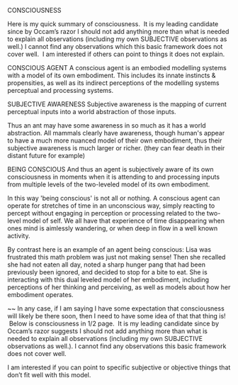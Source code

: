 CONSCIOUSNESS

Here is my quick summary of consciousness.  It is my leading candidate since by Occam’s razor I should not add anything more than what is needed to explain all observations (including my own SUBJECTIVE observations as well.) I cannot find any observations which this basic framework does not cover well.  I am interested if others can point to things it does not explain.

CONSCIOUS AGENT
A conscious agent is an embodied modelling systems with a model of its own embodiment.  This includes its innate instincts & propensities, as well as its indirect perceptions of the modelling systems perceptual and processing systems.

SUBJECTIVE AWARENESS
Subjective awareness is the mapping of current perceptual inputs into a world abstraction of those inputs.

Thus an ant may have some awareness in so much as it has a world abstraction.  All mammals clearly have awareness, though human's appear to have a much more nuanced model of their own embodiment, thus their subjective awareness is much larger or richer.  (they can fear death in their distant future for example)

BEING CONSCIOUS
And thus an agent is subjectively aware of its own consciousness in moments when it is attending to and processing inputs from multiple levels of the two-leveled model of its own embodiment.

In this way 'being conscious' is not all or nothing.  A conscious agent can operate for stretches of time in an unconscious way, simply reacting to percept without engaging in perception or processing related to the two-level model of self.  We all have that experience of time disappearing when ones mind is aimlessly wandering, or when deep in flow in a well known activity.

By contrast here is an example of an agent being conscious:  Lisa was frustrated this math problem was just not making sense!  Then she recalled she had not eaten all day, noted a sharp hunger pang that had been previously been ignored, and decided to stop for a bite to eat.
She is interacting with this dual leveled model of her embodiment, including perceptions of her thinking and perceiving, as well as models about how her embodiment operates.


~~
In any case, if I am saying I have some expectation that consciousness will likely be there soon, then I need to have some idea of that that thing is!  Below is consciousness in 1/2 page.  It is my leading candidate since by Occam’s razor suggests I should not add anything more than what is needed to explain all observations (including my own SUBJECTIVE observations as well.). I cannot find any observations this basic framework does not cover well. 

  

I am interested if you can point to specific subjective or objective things that don’t fit well with this model.

